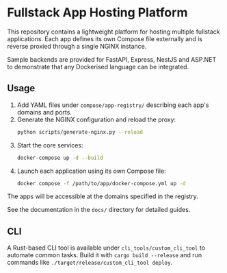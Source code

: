 # Fullstack App Hosting Platform

This repository contains a lightweight platform for hosting multiple fullstack applications. Each app defines its own Compose file externally and is reverse proxied through a single NGINX instance.

Sample backends are provided for FastAPI, Express, NestJS and ASP.NET to demonstrate that any Dockerised language can be integrated.

## Usage

1. Add YAML files under `compose/app-registry/` describing each app's domains and ports.
2. Generate the NGINX configuration and reload the proxy:
   ```bash
   python scripts/generate-nginx.py --reload
   ```
3. Start the core services:
   ```bash
   docker-compose up -d --build
   ```
4. Launch each application using its own Compose file:
   ```bash
   docker compose -f /path/to/app/docker-compose.yml up -d
   ```

The apps will be accessible at the domains specified in the registry.

See the documentation in the `docs/` directory for detailed guides.

## CLI

A Rust-based CLI tool is available under `cli_tools/custom_cli_tool` to automate common tasks. Build it with `cargo build --release` and run commands like `./target/release/custom_cli_tool deploy`.
